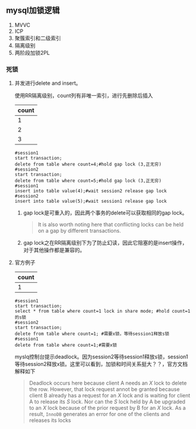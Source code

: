 ## mysql加锁逻辑

1. MVVC
2. ICP
3. 聚簇索引和二级索引
4. 隔离级别
5. 两阶段加锁2PL

### 死锁

1. 并发进行delete and insert。



   使用RR隔离级别，count列有非唯一索引，进行先删除后插入

   | count |
   | ----- |
   | 1     |
   | 2     |
   | 3     |

   ```mysql
   #session1
   start transaction;
   delete from table where count=4;#hold gap lock (3,正无穷)
   #session2
   start transaction;
   delete from table where count=5;#hold gap lock (3,正无穷)
   #session1
   insert into table value(4);#wait session2 release gap lock
   #session2
   insert into table value(5);#wait session1 release gap lock
   ```



   1. gap lock是可重入的，因此两个事务的delete可以获取相同的gap lock。

      > It is also worth noting here that conflicting locks can be held on a gap by different transactions.

   2. gap lock之在RR隔离级别下为了防止幻读，因此它阻塞的是insert操作，对于其他操作都是兼容的。

2. 官方例子

   | count |
   | ----- |
   | 1     |



   ```mysql
   #session1
   start transaction;
   select * from table where count=1 lock in share mode; #hold count=1的s锁
   #session2
   start transaction;
   delete from table where count=1; #需要x锁，等待session1释放s锁
   #session1
   delete from table where count=1;#需要x锁
   ```

   myslq控制台提示deadlock。因为session2等待session1释放s锁，session1等待session2释放x锁。这里可以看到，加锁和时间关系挺大？？，官方文档解释如下

   > Deadlock occurs here because client A needs an *X* lock to delete the row. However, that lock request annot be granted because client B already has a request for an *X* lock and is waiting for client A to release its *S* lock. Nor can the *S* lock held by A be upgraded to an *X* lock because of the prior request by B for an *X* lock. As a result, `InnoDB` generates an error for one of the clients and releases its locks